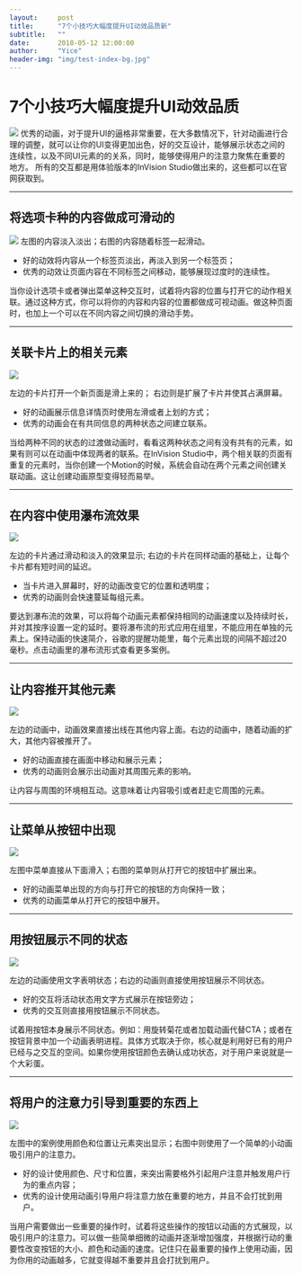 ```yaml
---
layout:     post
title:      "7个小技巧大幅度提升UI动效品质新"
subtitle:   ""
date:       2018-05-12 12:00:00
author:     "Yice"
header-img: "img/test-index-bg.jpg"
---
```


# 7个小技巧大幅度提升UI动效品质

![](https://user-gold-cdn.xitu.io/2018/5/13/163586f3c7197bee?w=560&h=420&f=jpeg&s=70528)
 优秀的动画，对于提升UI的逼格非常重要，在大多数情况下，针对动画进行合理的调整，就可以让你的UI变得更加出色，好的交互设计，能够展示状态之间的连续性，以及不同UI元素的的关系，同时，能够使得用户的注意力聚焦在重要的地方。
所有的交互都是用体验版本的InVision Studio做出来的，这些都可以在官网获取到。


----

## 将选项卡种的内容做成可滑动的

![](https://user-gold-cdn.xitu.io/2018/5/13/16358607f0b570f5?w=1440&h=810&f=gif&s=1155306)
左图的内容淡入淡出；右图的内容随着标签一起滑动。
* 好的动效将内容从一个标签页淡出，再淡入到另一个标签页；
* 优秀的动效让页面内容在不同标签之间移动，能够展现过度时的连续性。

当你设计选项卡或者弹出菜单这种交互时，试着将内容的位置与打开它的动作相关联。通过这种方式，你可以将你的内容和内容的位置都做成可视动画。做这种页面时，也加上一个可以在不同内容之间切换的滑动手势。

---

## 关联卡片上的相关元素


![](https://user-gold-cdn.xitu.io/2018/5/13/163586553c562e26?w=1440&h=810&f=gif&s=381277)

左边的卡片打开一个新页面是滑上来的；  右边则是扩展了卡片并使其占满屏幕。

* 好的动画展示信息详情页时使用左滑或者上划的方式；
* 优秀的动画会在有共同信息的两种状态之间建立联系。

当给两种不同的状态的过渡做动画时，看看这两种状态之间有没有共有的元素，如果有则可以在动画中体现两者的联系。在InVision Studio中，两个相关联的页面有重复的元素时，当你创建一个Motion的时候，系统会自动在两个元素之间创建关联动画。这让创建动画原型变得轻而易举。

------

## 在内容中使用瀑布流效果

![](https://user-gold-cdn.xitu.io/2018/5/13/163586737f6ac987?w=1440&h=810&f=gif&s=803074)

左边的卡片通过滑动和淡入的效果显示; 
右边的卡片在同样动画的基础上，让每个卡片都有短时间的延迟。

* 当卡片进入屏幕时，好的动画改变它的位置和透明度；
* 优秀的动画则会快速蔓延每组元素。

要达到瀑布流的效果，可以将每个动画元素都保持相同的动画速度以及持续时长，并对其按序设置一定的延时。要将瀑布流的形式应用在组里，不能应用在单独的元素上。保持动画的快速简介，谷歌的提醒功能里，每个元素出现的间隔不超过20毫秒。点击动画里的瀑布流形式查看更多案例。

------

## 让内容推开其他元素


![](https://user-gold-cdn.xitu.io/2018/5/13/1635868386af47d6?w=1440&h=810&f=gif&s=244641)

左边的动画中，动画效果直接出线在其他内容上面。右边的动画中，随着动画的扩大，其他内容被推开了。

* 好的动画直接在画面中移动和展示元素；
* 优秀的动画则会展示出动画对其周围元素的影响。

让内容与周围的环境相互动。这意味着让内容吸引或者赶走它周围的元素。

----

## 让菜单从按钮中出现


![](https://user-gold-cdn.xitu.io/2018/5/13/16358697c3ff069d?w=1440&h=810&f=gif&s=307263)

左图中菜单直接从下面滑入；右图的菜单则从打开它的按钮中扩展出来。

* 好的动画菜单出现的方向与打开它的按钮的方向保持一致；
* 优秀的动画菜单从打开它的按钮中展开。

-------

## 用按钮展示不同的状态

![](https://user-gold-cdn.xitu.io/2018/5/13/163586adc1926bb6?w=1440&h=810&f=gif&s=1414382)

左边的动画使用文字表明状态；右边的动画则直接使用按钮展示不同状态。

* 好的交互将活动状态用文字方式展示在按钮旁边；
* 优秀的交互则直接用按钮展示不同状态。  

试着用按钮本身展示不同状态。例如：用旋转菊花或者加载动画代替CTA；或者在按钮背景中加一个动画表明进程。具体方式取决于你，核心就是利用好已有的用户已经与之交互的空间。如果你使用按钮颜色去确认成功状态，对于用户来说就是一个大彩蛋。

-------

## 将用户的注意力引导到重要的东西上


![](https://user-gold-cdn.xitu.io/2018/5/13/163586c953d6851d?w=1440&h=810&f=gif&s=612310)

左图中的案例使用颜色和位置让元素突出显示；右图中则使用了一个简单的小动画吸引用户的注意力。

* 好的设计使用颜色、尺寸和位置，来突出需要格外引起用户注意并触发用户行为的重点内容；
* 优秀的设计使用动画引导用户将注意力放在重要的地方，并且不会打扰到用户。  

当用户需要做出一些重要的操作时，试着将这些操作的按钮以动画的方式展现，以吸引用户的注意力。可以做一些简单细微的动画并逐渐增加强度，并根据行动的重要性改变按钮的大小、颜色和动画的速度。记住只在最重要的操作上使用动画，因为你用的动画越多，它就变得越不重要并且会打扰到用户。
